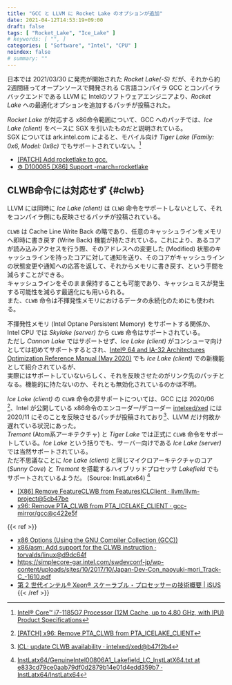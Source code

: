 ```yaml
---
title: "GCC と LLVM に Rocket Lake のオプションが追加"
date: 2021-04-12T14:53:19+09:00
draft: false
tags: [ "Rocket_Lake", "Ice_Lake" ]
# keywords: [ "", ]
categories: [ "Software", "Intel", "CPU" ]
noindex: false
# summary: ""
---
```


日本では 2021/03/30 に発売が開始された *Rocket Lake(-S)* だが、それから約 2週間経ってオープンソースで開発される C言語コンパイラ GCC とコンパイラバックエンドである LLVM に Intelのソフトウェアエンジニアより、*Rocket Lake* への最適化オプションを追加するパッチが投稿された。  

*Rocket Lake* が対応する x86命令範囲について、GCC へのパッチでは、*Ice Lake (client)* をベースに SGX を引いたものだと説明されている。  
SGX については ark.intel.com によると、モバイル向け *Tiger Lake (Family: 0x6, Model: 0x8c)* でもサポートされていない。[^1185g7]  

[^1185g7]: [Intel® Core™ i7-1185G7 Processor (12M Cache, up to 4.80 GHz, with IPU) Product Specifications](https://ark.intel.com/content/www/us/en/ark/products/208664/intel-core-i7-1185g7-processor-12m-cache-up-to-4-80-ghz-with-ipu.html)

 * [[PATCH] Add rocketlake to gcc.](https://gcc.gnu.org/pipermail/gcc-patches/2021-April/567894.html)
 * [⚙ D100085 [X86] Support -march=rocketlake](https://reviews.llvm.org/D100085)


## CLWB命令には対応せず {#clwb}

LLVM には同時に *Ice Lake (client)* は `CLWB` 命令をサポートしないとして、それをコンパイラ側にも反映させるパッチが投稿されている。  

`CLWB` は Cache Line Write Back の略であり、任意のキャッシュラインをメモリへ即時に書き戻す (Write Back) 機能が持たされている。これにより、あるコアが読み込みアクセスを行う際、そのアドレスへの変更した (Modified) 状態のキャッシュラインを持ったコアに対して通知を送り、そのコアがキャッシュラインの状態変更や通知への応答を返して、それからメモリに書き戻す、という手間を減らすことができる。  
キャッシュラインをそのまま保持することも可能であり、キャッシュミスが発生する可能性を減らす最適化にも用いられる。  
また、`CLWB` 命令は不揮発性メモリにおけるデータの永続化のためにも使われる。  

不揮発性メモリ (Intel Optane Persistent Memory) をサポートする関係か、Intel CPU では *Skylake (server)* から `CLWB` 命令はサポートされている。  
ただし *Cannon Lake* ではサポートせず、*Ice Lake (client)* がコンシューマ向けとしては初めてサポートするとされ、[Intel® 64 and IA-32 Architectures Optimization Reference Manual (May 2020)](https://software.intel.com/content/www/us/en/develop/download/intel-64-and-ia-32-architectures-optimization-reference-manual.html) でも *Ice Lake (client)* での新機能として紹介されているが、  
実際にはサポートしていないらしく、それを反映させたのがリンク先のパッチとなる。機能的に持たないのか、それとも無効化されているのかは不明。  

*Ice Lake (client)* の `CLWB` 命令の非サポートについては、GCC には 2020/06 [^gcc-icl-clwb]、Intel が公開している x86命令のエンコーダー/デコーダー [intelxed/xed](https://github.com/intelxed/xed) には 2020/11 にそのことを反映させるパッチが投稿されており[^xed-icl-clwb]、LLVM だけ何故か遅れている状況にあった。  
*Tremont* (Atom系アーキテクチャ) と *Tiger Lake* では正式に `CLWB` 命令をサポートしている。*Ice Lake* という括りでも、サーバー向けである *Ice Lake (server)* では当然サポートされている。  
ただ不思議なことに *Ice Lake (client)* と同じマイクロアーキテクチャのコア (*Sunny Cove*) と *Tremont* を搭載するハイブリッドプロセッサ *Lakefield* でもサポートされているようだ。 (Source: InstLatx64) [^lkf-clwb]  


[^gcc-icl-clwb]: [[PATCH] x96: Remove PTA_CLWB from PTA_ICELAKE_CLIENT](https://gcc.gnu.org/pipermail/gcc-patches/2020-June/548857.html)
[^xed-icl-clwb]: [ICL: update CLWB availability · intelxed/xed@b47f2b4](https://github.com/intelxed/xed/commit/b47f2b480492d0a58595e3a2bd9879ae4f3a6332)
[^lkf-clwb]: [InstLatx64/GenuineIntel00806A1_Lakefield_LC_InstLatX64.txt at e833cd79ce0aab79df0d2879b14e01d4edd359b7 · InstLatx64/InstLatx64](https://github.com/InstLatx64/InstLatx64/blob/e833cd79ce0aab79df0d2879b14e01d4edd359b7/GenuineIntel/GenuineIntel00806A1_Lakefield_LC_InstLatX64.txt#L8)

 * [[X86] Remove FeatureCLWB from FeaturesICLClient · llvm/llvm-project@5cb47be](https://github.com/llvm/llvm-project/commit/5cb47be4104558b2a69dc3df667dbe046bdcce6d)
 * [x96: Remove PTA_CLWB from PTA_ICELAKE_CLIENT · gcc-mirror/gcc@c422e5f](https://github.com/gcc-mirror/gcc/commit/c422e5f81f42a0fc197f0715f4fcd81f1be90bff)

{{< ref >}}
 * [x86 Options (Using the GNU Compiler Collection (GCC))](https://gcc.gnu.org/onlinedocs/gcc/x86-Options.html)
 * [x86/asm: Add support for the CLWB instruction · torvalds/linux@d9dc64f](https://github.com/torvalds/linux/commit/d9dc64f30abe42f71bc7e9eb9d38c41006cf39f9)
 * <https://simplecore-gar.intel.com/swdevconf-jp/wp-content/uploads/sites/10/2017/10/Japan-Dev-Con_naoyuki-mori_Track-C_-1610.pdf>
 * [第 2 世代インテル® Xeon® スケーラブル・プロセッサーの技術概要 | iSUS](https://www.isus.jp/others/gen2-xeon-processor-scalable-family-technical-overview/)
{{< /ref >}}


